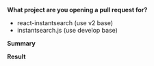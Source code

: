 <!--
  Thanks for submitting a pull request!
  Please provide enough information so that others can review your pull request.
-->

**What project are you opening a pull request for?**
- react-instantsearch (use v2 base)
- instantsearch.js (use develop base)

**Summary**

<!--
  Explain the **motivation** for making this change.
  What existing problem does the pull request solve?
  Are there any linked issues?
-->

**Result**

<!--
  Demonstrate the code is solid.
  Example: The exact commands you ran and their output,
  screenshots / videos if the pull request changes UI.
-->
